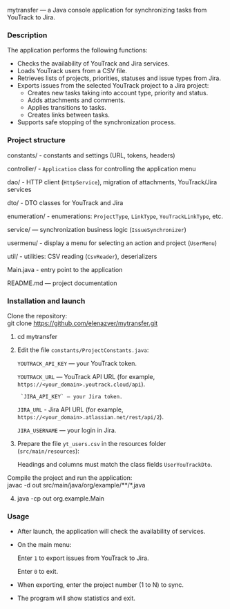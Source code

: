 
mytransfer — a Java console application for synchronizing tasks from YouTrack to Jira.

<h3>Description</h3>


The application performs the following functions:

* Checks the availability of YouTrack and Jira services.
* Loads YouTrack users from a CSV file.
* Retrieves lists of projects, priorities, statuses and issue types from Jira.
* Exports issues from the selected YouTrack project to a Jira project:
    * Creates new tasks taking into account type, priority and status.
    * Adds attachments and comments.
    * Applies transitions to tasks.
    * Creates links between tasks.
* Supports safe stopping of the synchronization process.

<h3> Project structure </h3>


constants/ - constants and settings (URL, tokens, headers)

controller/ - `Application` class for controlling the application menu

dao/ - HTTP client (`HttpService`), migration of attachments, YouTrack/Jira services

dto/ - DTO classes for YouTrack and Jira

enumeration/ - enumerations: `ProjectType`, `LinkType`, `YouTrackLinkType`, etc.

service/ — synchronization business logic (`IssueSynchronizer`)

usermenu/ - display a menu for selecting an action and project (`UserMenu`)

util/ - utilities: CSV reading (`CsvReader`), deserializers

Main.java - entry point to the application

README.md — project documentation

<h3>Installation and launch</h3>


Clone the repository: \
git clone https://github.com/elenazver/mytransfer.git



1. cd mytransfer
2. Edit the file `constants/ProjectConstants.java`:

    `YOUTRACK_API_KEY` — your YouTrack token.


    `YOUTRACK_URL` — YouTrack API URL (for example, `https://<your_domain>.youtrack.cloud/api`).


        `JIRA_API_KEY` — your Jira token.


    `JIRA_URL` - Jira API URL (for example, `https://<your_domain>.atlassian.net/rest/api/2`).


    `JIRA_USERNAME` — your login in Jira.

3. Prepare the file `yt_users.csv` in the resources folder (`src/main/resources`):

    Headings and columns must match the class fields `UserYouTrackDto`.


Compile the project and run the application: \
javac -d out src/main/java/org/example/**/*.java


4. java -cp out org.example.Main

<h3>Usage</h3>


* After launch, the application will check the availability of services.
* On the main menu:

    Enter `1` to export issues from YouTrack to Jira.


    Enter `0` to exit.

* When exporting, enter the project number (1 to N) to sync.
* The program will show statistics and exit.
